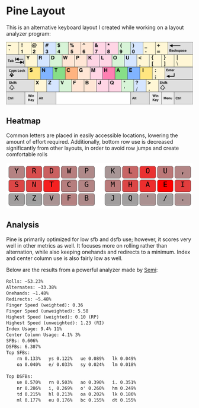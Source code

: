 # Pine Layout

This is an alternative keyboard layout I created while working on a layout analyzer program:

![Pine Layout](KB_US-Pine.svg)

## Heatmap

Common letters are placed in easily accessible locations, lowering the amount of effort required. Additionally, bottom row use is decreased significantly from other layouts, in order to avoid row jumps and create comfortable rolls

![Pine Heatmap](pine-heatmap.png)

## Analysis

Pine is primarily optimized for low sfb and dsfb use; however, it scores very well in other metrics as well.
It focuses more on rolling rather than alternation, while also keeping onehands and redirects to a minimum. Index and center column use is also fairly low as well.

Below are the results from a powerful analyzer made by [Semi](https://github.com/semilin):

```
Rolls: ~53.23%
Alternates: ~33.38%
Onehands: ~1.48%
Redirects: ~5.48%
Finger Speed (weighted): 0.36
Finger Speed (unweighted): 5.58
Highest Speed (weighted): 0.10 (RP)
Highest Speed (unweighted): 1.23 (RI)
Index Usage: 9.4% 11%
Center Column Usage: 4.1% 3%
SFBs: 0.606%
DSFBs: 6.307%
Top SFBs:
	rn 0.133%	ys 0.122%	ue 0.089%	lk 0.049%
	oa 0.040%	e/ 0.033%	sy 0.024%	lm 0.018%

Top DSFBs:
	ue 0.570%	rn 0.503%	ao 0.390%	i. 0.351%
	nr 0.286%	i, 0.269%	o' 0.260%	hm 0.249%
	td 0.215%	hl 0.213%	oa 0.202%	lk 0.186%
	ml 0.177%	eu 0.176%	bc 0.155%	dt 0.155%
```

